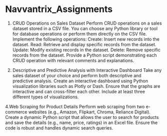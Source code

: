 # Navvantrix_Assignments
1. CRUD Operations on Sales Dataset 
Perform CRUD operations on a sales dataset stored in a CSV file. You can choose any Python 
library or tool for database operations or perform them directly on the CSV file. Implement 
the following operations: 
Create: Insert new records into the dataset. 
Read: Retrieve and display specific records from the dataset. 
Update: Modify existing records in the dataset. 
Delete: Remove specific records from the dataset. 
Provide a Python script demonstrating each CRUD operation with relevant comments and 
explanations.
 
3. Descriptive and Predictive Analysis with Interactive Dashboard 
Take any sales dataset of your choice and perform both descriptive and predictive analysis. 
Create an interactive dashboard using Python visualization libraries such as Plotly or Dash. 
Ensure that the graphs are interactive and can cross-filter each other. Include at least three 
different types of visualizations.

4.Web Scraping for Product Details 
Perform web scraping from two e-commerce websites (e.g., Amazon, Flipkart, Chroma, 
Reliance Digital). Create a dynamic Python script that allows the user to search for products 
and save the details (e.g., name, price, ratings) in an Excel file. Ensure the code is robust and 
handles dynamic search queries. 
